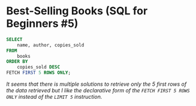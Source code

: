 # Best-Selling Books (SQL for Beginners #5)
```sql
SELECT 
    name, author, copies_sold
FROM 
    books
ORDER BY 
    copies_sold DESC 
FETCH FIRST 5 ROWS ONLY;
```
_It seems that there is multiple solutions to retrieve only the 5 first rows of the data retrieved but I like the declarative form of the `FETCH FIRST 5 ROWS ONLY` instead of the `LIMIT 5` instruction._
